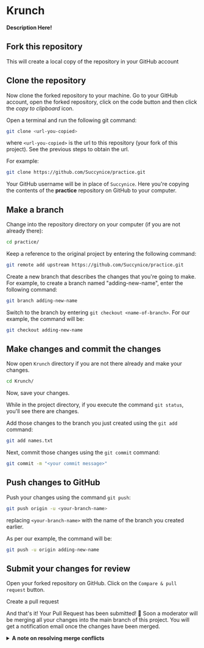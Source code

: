 # Krunch

**Description Here!**

## Fork this repository

This will create a local copy of the repository in your GitHub account

## Clone the repository

Now clone the forked repository to your machine. Go to your GitHub account, open the forked repository, click on the code button and then click the _copy to clipboard_ icon.

Open a terminal and run the following git command:

```sh
git clone <url-you-copied>
```

where `<url-you-copied>` is the url to this repository (your fork of this project). See the previous steps to obtain the url.

For example:

```sh
git clone https://github.com/Succynice/practice.git
```

Your GitHub username will be in place of `Succynice`. Here you're copying the contents of the **practice** repository on GitHub to your computer.

## Make a branch

Change into the repository directory on your computer (if you are not already there):

```sh
cd practice/
```

Keep a reference to the original project by entering the following command:

```sh
git remote add upstream https://github.com/Succynice/practice.git
```

Create a new branch that describes the changes that you're going to make. For example, to create a branch named "adding-new-name", enter the following command:

```sh
git branch adding-new-name
```

Switch to the branch by entering `git checkout <name-of-branch>`. For our example, the command will be:

```sh
git checkout adding-new-name
```

## Make changes and commit the changes

Now open `Krunch` directory if you are not there already and make your changes.

```sh
cd Krunch/
```

Now, save your changes.

While in the project directory, if you execute the command `git status`, you'll see there are changes.

Add those changes to the branch you just created using the `git add` command:

```sh
git add names.txt
```

Next, commit those changes using the `git commit` command:

```sh
git commit -m "<your commit message>"
```

## Push changes to GitHub

Push your changes using the command `git push`:

```sh
git push origin -u <your-branch-name>
```

replacing `<your-branch-name>` with the name of the branch you created earlier.

As per our example, the command will be:

```sh
git push -u origin adding-new-name
```

## Submit your changes for review

Open your forked repository on GitHub. Click on the `Compare & pull request` button.

Create a pull request

And that's it! Your Pull Request has been submitted! :partying_face:
Soon a moderator will be merging all your changes into the main branch of this project. You will get a notification email once the changes have been merged.

<details>

> Please read further if you have any conflicts or your pull request refuses to go through.

<summary> <strong>A note on resolving merge conflicts</strong> </summary>

> Read the GitHub docs about resolving merge conflicts [here](https://docs.github.com/en/pull-requests/collaborating-with-pull-requests/addressing-merge-conflicts/about-merge-conflicts).

To avoid fixing merge conflicts, all changes made will have to be discarded.

To get started, sync your forked repository by going to the GitHub page, then click the `sync fork` button. 

Next, discard your commits.

Then make a fresh clone of your newly synced repository and follow the steps from [Clone the repository](#clone-the-repository).

